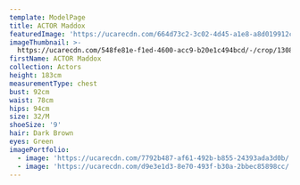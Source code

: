 ```yaml
---
template: ModelPage
title: ACTOR Maddox
featuredImage: 'https://ucarecdn.com/664d73c2-3c02-4d45-a1e8-a8d019912ce6/'
imageThumbnail: >-
  https://ucarecdn.com/548fe81e-f1ed-4600-acc9-b20e1c494bcd/-/crop/1308x1802/153,24/-/preview/
firstName: ACTOR Maddox
collection: Actors
height: 183cm
measurementType: chest
bust: 92cm
waist: 78cm
hips: 94cm
size: 32/M
shoeSize: '9'
hair: Dark Brown
eyes: Green
imagePortfolio:
  - image: 'https://ucarecdn.com/7792b487-af61-492b-b855-24393ada3d0b/'
  - image: 'https://ucarecdn.com/d9e3e1d3-8e70-493f-b30a-2bbec85898cc/'
---
```



